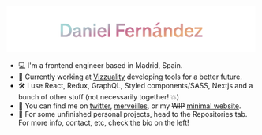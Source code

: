 ![Hi, I'm Daniel Fernández!](logo_gradient.png)

- :computer: I'm a frontend engineer based in Madrid, Spain.
- :seedling: Currently working at [Vizzuality](https://github.com/vizzuality/) developing tools for a better future.
- :hammer_and_wrench: I use React, Redux, GraphQL, Styled components/SASS, Nextjs and a bunch of other stuff (not necessarily together! :boom:)
- :mega: You can find me on [twitter](https://twitter.com/blayhem/), [merveilles](https://merveilles.town/@dfr), or my ~~WIP~~ [minimal website](https://dfr.now.sh/).
- :eyes: For some unfinished personal projects, head to the Repositories tab. For more info, contact, etc, check the bio on the left!
